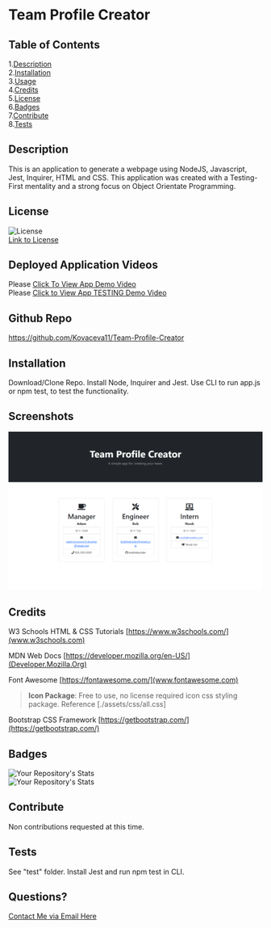 # Team Profile Creator

  ## Table of Contents  
  1.[Description](#Description)  
  2.[Installation](#Installation)  
  3.[Usage](#Usage)  
  4.[Credits](#Credits)  
  5.[License](#License)  
  6.[Badges](#Badges)  
  7.[Contribute](#Contribute)  
  8.[Tests](#Tests)  

  ## Description  
  This is an application to generate a webpage using NodeJS, Javascript, Jest, Inquirer, HTML and CSS. This application was created with a Testing-First mentality and a strong focus on Object Orientate Programming.  
  ## License  
  ![License](https://img.shields.io/static/v1?label=license&message=MIT&color=blue)  
  [Link to License](./LICENSE.md)     
  ## Deployed Application Videos  
  Please [Click To View App Demo Video](https://drive.google.com/file/d/1Lw4aXqglOJFnJFxzUk3zINGb5GngbxtO/view?usp=sharing)  
  Please [Click to View App TESTING Demo Video](https://drive.google.com/file/d/17uHjeKoHyfHSfThd6fQFMLI6T4UJEyi2/view?usp=sharing)
  ## Github Repo  
  https://github.com/Kovaceva11/Team-Profile-Creator  
  ## Installation  
  Download/Clone Repo. Install Node, Inquirer and Jest. Use CLI to run app.js or npm test, to test the functionality.   
  ## Screenshots  
  ![License](/assets/screenshot.png)   
  ## Credits  
  W3 Schools HTML & CSS Tutorials [https://www.w3schools.com/](www.w3schools.com)
  
  MDN Web Docs [https://developer.mozilla.org/en-US/](Developer.Mozilla.Org)
  
  Font Awesome [https://fontawesome.com/](www.fontawesome.com)
> **Icon Package**: Free to use, no license required icon css styling package. Reference [./assets/css/all.css]

Bootstrap CSS Framework [https://getbootstrap.com/](https://getbootstrap.com/)
   ## Badges  
  ![Your Repository's Stats](https://github-readme-stats.vercel.app/api?username=Kovaceva11&show_icons=true)  
  ![Your Repository's Stats](https://github-readme-stats.vercel.app/api/top-langs/?username=Kovaceva11&theme=blue-green)        
  ## Contribute  
  Non contributions requested at this time.   
  ## Tests  
  See "test" folder. Install Jest and run npm test in CLI.   
  ## Questions?  
  [Contact Me via Email Here](mailto:adam.kovacevich.develop@gmail.com)   
      
  